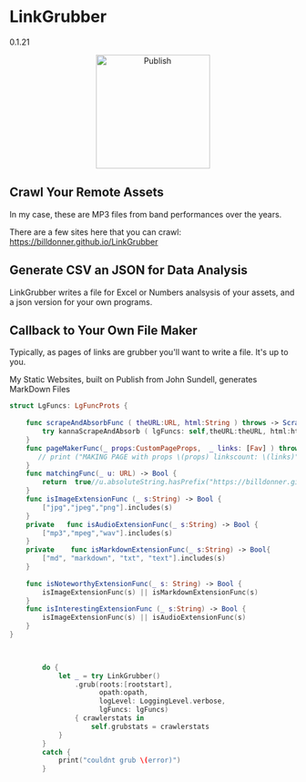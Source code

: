 # LinkGrubber
0.1.21


<p align="center">
<img src="https://billdonner.com/images/fists/fistUp1024x1024.png" width="200" max-width="90%" alt="Publish" />
</p>




## Crawl Your Remote Assets

In my case, these are MP3 files from band performances over the years. 

There are a few sites here that you can crawl:  https://billdonner.github.io/LinkGrubber

## Generate CSV an JSON for Data Analysis

LinkGrubber writes a file for Excel or Numbers analsysis of your assets, and a json version for your own programs.

## Callback to Your Own File Maker

Typically, as pages of links are grubber you'll want to write a file. It's up to you.

My Static Websites, built on Publish from John Sundell, generates MarkDown Files


```swift 
struct LgFuncs: LgFuncProts {
    
    func scrapeAndAbsorbFunc ( theURL:URL, html:String ) throws -> ScrapeAndAbsorbBlock {
        try kannaScrapeAndAbsorb ( lgFuncs: self,theURL:theURL, html:html )
    }
    func pageMakerFunc(_ props:CustomPageProps,  _ links: [Fav] ) throws -> () {
       // print ("MAKING PAGE with props \(props) linkscount: \(links)")
    }
    func matchingFunc(_ u: URL) -> Bool {
        return  true//u.absoluteString.hasPrefix("https://billdonner.github.io/LinkGrubber/")
    }
    func isImageExtensionFunc (_ s:String) -> Bool {
        ["jpg","jpeg","png"].includes(s)
    }
    private   func isAudioExtensionFunc(_ s:String) -> Bool {
        ["mp3","mpeg","wav"].includes(s)
    }
    private    func isMarkdownExtensionFunc(_ s:String) -> Bool{
        ["md", "markdown", "txt", "text"].includes(s)
    }
    
    func isNoteworthyExtensionFunc(_ s: String) -> Bool {
        isImageExtensionFunc(s) || isMarkdownExtensionFunc(s)
    }
    func isInterestingExtensionFunc (_ s:String) -> Bool {
        isImageExtensionFunc(s) || isAudioExtensionFunc(s)
    }
}


  
        do {
            let _ = try LinkGrubber()
                .grub(roots:[rootstart],
                      opath:opath,
                      logLevel: LoggingLevel.verbose,
                      lgFuncs: lgFuncs)
                { crawlerstats in
                    self.grubstats = crawlerstats
            }
        }
        catch {
            print("couldnt grub \(error)")
        }
    
```


